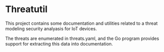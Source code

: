 # Threatutil

This project contains some documentation and utilities related to
a threat modeling security analyasis for IoT devices.

The threats are enumerated in threats.yaml, and the Go program
provides support for extracting this data into documentation.
